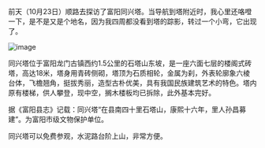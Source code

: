 前天（10月23日）顺路去探访了富阳同兴塔。当导航到塔附近时，我心里还咯噔一下，是不是又是个地名，因为我四周都没看到塔的踪影，转过一个小弯，它出现了。

![image](https://github.com/jdzj/ji/assets/2352309/aad89897-b32f-432c-84e1-aa14e6e5ec4b)


 

同兴塔位于富阳龙门古镇西约1.5公里的石塔山东坡，是一座六面七层的楼阁式砖塔，高达18米，塔身用青砖侧砌，塔顶为石质相轮，金属为刹，外表轮廓象六棱台体，飞檐翘角，挺拔秀丽，造型古朴优美，具有我国民族建筑艺术的特色。塔内原有楼梯，供人攀登，现中空，搁木楼板均已拆除，此外基本完好。

 

据《富阳县志》记载：同兴塔“在县南四十里石塔山，康熙十六年，里人孙昌募建”。为富阳市级文物保护单位。

 

同兴塔可以免费参观，水泥路台阶上山，非常方便。
<!-- ##{"timestamp":1603593132}## -->